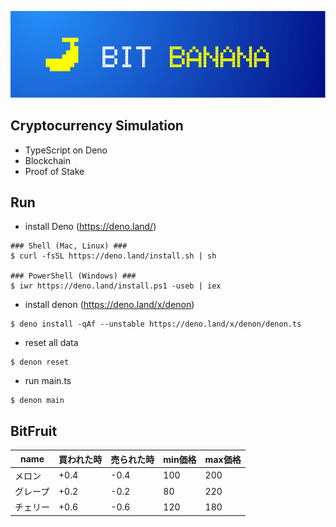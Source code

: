 ![ビットバナナのロゴ](https://github.com/bitbanana/bitbanana/blob/main/resources/images/bitbanana_logo_long.png?raw=true)

## Cryptocurrency Simulation

- TypeScript on Deno
- Blockchain
- Proof of Stake

## Run

- install Deno (https://deno.land/)

```
### Shell (Mac, Linux) ###
$ curl -fsSL https://deno.land/install.sh | sh

### PowerShell (Windows) ###
$ iwr https://deno.land/install.ps1 -useb | iex
```

- install denon (https://deno.land/x/denon)

```
$ deno install -qAf --unstable https://deno.land/x/denon/denon.ts
```

- reset all data

```
$ denon reset
```

- run main.ts

```
$ denon main
```

## BitFruit

| name | 買われた時 | 売られた時 | min価格 | max価格 |
| ---- | ----- | ----- | ----- | ----- |
| メロン  | +0.4  | -0.4  | 100   | 200   |
| グレープ | +0.2  | -0.2  | 80    | 220   |
| チェリー | +0.6  | -0.6  | 120   | 180   |
